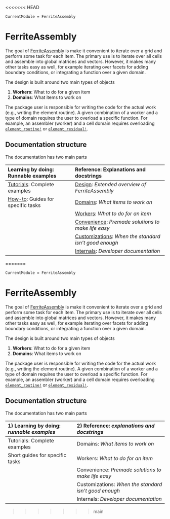 <<<<<<< HEAD
```@meta
CurrentModule = FerriteAssembly
```

# FerriteAssembly
The goal of [FerriteAssembly](https://github.com/KnutAM/FerriteAssembly.jl) 
is make it convenient to iterate over a grid and perform some task for each item.
The primary use is to iterate over all cells and assemble into global matrices and 
vectors. However, it makes many other tasks easy as well, for example iterating over facets for adding boundary conditions, or integrating a function over a given domain. 

The design is built around two main types of objects
1. **Workers**: What to do for a given item
2. **Domains**: What items to work on

The package user is responsible for writing the code for the actual work (e.g., writing the element routine). A given combination of a worker and a type of domain requires the user to overload a specific function. For example, an assembler (worker) and a cell domain requires overloading [`element_routine!`](@ref) or [`element_residual!`](@ref).

## Documentation structure
The documentation has two main parts

| **Learning by doing:** Runnable examples                       | **Reference:** Explanations and docstrings                                      |
| :------------------------------------------------------------- | :------------------------------------------------------------------------------ |
| [Tutorials](/tutorials/heat_equation/): Complete examples      | [Design](/design/): *Extended overview of FerriteAssembly*                      |
| [How-to](/howto/threaded_assembly/): Guides for specific tasks | [Domains](/DomainBuffers/Setup/): *What items to work on*                       |
|                                                                | [Workers](/Workers/Workers/): *What to do for an item*                          | 
|                                                                | [Convenience](/Convenience/LoadHandler/): *Premade solutions to make life easy* |
|                                                                | [Customizations](/Customization/): *When the standard isn't good enough*        |
|                                                                | [Internals](/internals/): *Developer documentation*                             |
=======
```@meta
CurrentModule = FerriteAssembly
```

# FerriteAssembly
The goal of [FerriteAssembly](https://github.com/KnutAM/FerriteAssembly.jl) 
is make it convenient to iterate over a grid and perform some task for each item.
The primary use is to iterate over all cells and assemble into global matrices and 
vectors. However, it makes many other tasks easy as well, for example iterating over facets for adding boundary conditions, or integrating a function over a given domain. 

The design is built around two main types of objects
1. **Workers**: What to do for a given item
2. **Domains**: What items to work on

The package user is responsible for writing the code for the actual work (e.g., writing the element routine). A given combination of a worker and a type of domain requires the user to overload a specific function. For example, an assembler (worker) and a cell domain requires overloading [`element_routine!`](@ref) or [`element_residual!`](@ref).

## Documentation structure
The documentation has two main parts

| 1) Learning by doing: *runnable examples*                | 2) Reference: *explanations and docstrings*              | 
| :------------------------------------------------------- | :------------------------------------------------------- |
| Tutorials: Complete examples                             | Domains: *What items to work on*                         |
| Short guides for specific tasks                          | Workers: *What to do for an item*                        | 
|                                                          | Convenience: *Premade solutions to make life easy*       |
|                                                          | Customizations: *When the standard isn't good enough*    |
|                                                          | Internals: *Developer documentation*                     |
>>>>>>> main
